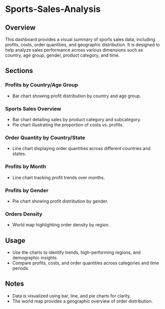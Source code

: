 # Sports-Sales-Analysis

## Overview
This dashboard provides a visual summary of sports sales data, including profits, costs, order quantities, and geographic distribution. It is designed to help analyze sales performance across various dimensions such as country, age group, gender, product category, and time.

## Sections
### Profits by Country/Age Group
- Bar chart showing profit distribution by country and age group.

### Sports Sales Overview
- Bar chart detailing sales by product category and subcategory.
- Pie chart illustrating the proportion of costs vs. profits.

### Order Quantity by Country/State
- Line chart displaying order quantities across different countries and states.

### Profits by Month
- Line chart tracking profit trends over months.

### Profits by Gender
- Pie chart showing profit distribution by gender.

### Orders Density
- World map highlighting order density by region.

## Usage
- Use the charts to identify trends, high-performing regions, and demographic insights.
- Compare profits, costs, and order quantities across categories and time periods.

## Notes
- Data is visualized using bar, line, and pie charts for clarity.
- The world map provides a geographic overview of order distribution.